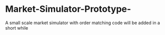 # Market-Simulator-Prototype-
A small scale market simulator with order matching
code will be added in a short while
